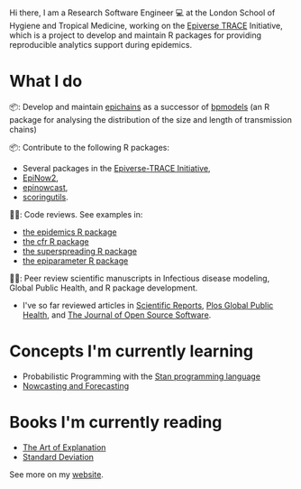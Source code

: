 Hi there, I am a Research Software Engineer :computer: at the London School of Hygiene and Tropical 
Medicine, working on the [Epiverse TRACE](https://github.com/epiverse-trace) Initiative, 
which is a project to develop and maintain R packages for providing reproducible analytics 
support during epidemics.

# What I do

📦: Develop and maintain [epichains](https://github.com/epiverse-trace/epichains) as a successor of [bpmodels](https://github.com/epiverse-trace/bpmodels) (an 
R package for analysing the distribution of the size and length of transmission chains)

📦: Contribute to the following R packages:

  - Several packages in the [Epiverse-TRACE Initiative](https://github.com/epiverse-trace/),
  - [EpiNow2](https://github.com/epiforecasts/EpiNow2),
  - [epinowcast](https://github.com/epinowcast/epinowcast),
  - [scoringutils](https://epiforecasts.io/scoringutils/).

🕵️‍♂️: Code reviews. See examples in:
  - [the epidemics R package](https://github.com/epiverse-trace/epidemics/pull/176#pullrequestreview-1925558435)
  - [the cfr R package](https://github.com/epiverse-trace/cfr/pull/78#pullrequestreview-1617135290)
  - [the superspreading R package](https://github.com/epiverse-trace/superspreading/pull/77#pullrequestreview-1833259711)
  - [the epiparameter R package](https://github.com/epiverse-trace/epiparameter/pull/341#pullrequestreview-2161323012)

🕵️‍♂️: Peer review scientific manuscripts in Infectious disease modeling, Global Public Health, and R package development.

  - I've so far reviewed articles in [Scientific Reports](https://www.nature.com/srep/), [Plos Global Public Health](https://journals.plos.org/globalpublichealth/), and [The Journal of Open Source Software](https://joss.theoj.org/).

# Concepts I'm currently learning

- Probabilistic Programming with the [Stan programming language](https://mc-stan.org/)
- [Nowcasting and Forecasting](https://nfidd.github.io/nfidd/)

# Books I'm currently reading

- [The Art of Explanation](https://www.amazon.co.uk/Art-Explanation-Communicate-Clarity-Confidence/dp/1472298446)
- [Standard Deviation](https://www.amazon.co.uk/Standard-Deviation/dp/B071HJB4S2/ref=sr_1_1?crid=1M3BZ5MVYPHFP&dib=eyJ2IjoiMSJ9.ULOMqOgbe_Mhp_ZkQ9ONEn895_j7e1l_KAleKJh89s70d6Or09GA_mN6K0K8LC8z5zoMQ8HITecRmb52ea83lePTBEbZXVf8Dw0WicLj6EA.M59exQWJacSBic88KSlZh3rvTtsgJ2yX5DzUfWEIXTg&dib_tag=se&keywords=standard+deviation+katherine+heiny&qid=1719228399&s=books&sprefix=standard+%2Cstripbooks%2C145&sr=1-1)



See more on my [website](https://jamesmbaazam.github.io/).

